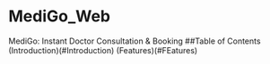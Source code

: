 # MediGo_Web
MediGo: Instant Doctor Consultation &amp; Booking
##Table of Contents
(Introduction)(#Introduction)
(Features)(#FEatures)
